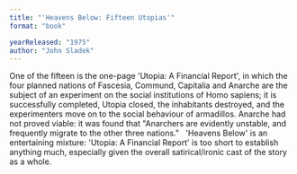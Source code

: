 ```yaml
---
title: "'Heavens Below: Fifteen Utopias'"
format: "book"

yearReleased: "1975"
author: "John Sladek"
---
```

One of the fifteen is the one-page 'Utopia: A Financial Report', in which the four planned nations of Fascesia, Commund, Capitalia and Anarche are the subject of an experiment on the social institutions of Homo sapiens; it is successfully completed, Utopia closed, the inhabitants destroyed, and the experimenters move on to the social behaviour of armadillos. Anarche had not proved viable: it was found that  "Anarchers are evidently unstable, and frequently migrate to the other three nations."
 
'Heavens Below' is an entertaining mixture:  'Utopia: A Financial Report' is too short to establish anything much, especially  given the overall satirical/ironic cast of the story as a whole.